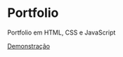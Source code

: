 # Portfolio
Portfolio em HTML, CSS e JavaScript

<a href="https://kennedybarreto.github.io/portfolio/" target="_blank">Demonstração</a>
